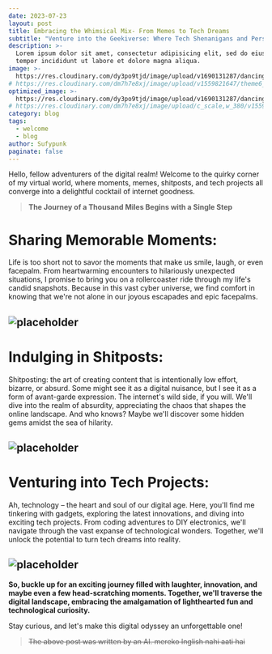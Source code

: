 ```yaml
---
date: 2023-07-23
layout: post
title: Embracing the Whimsical Mix- From Memes to Tech Dreams
subtitle: "Venture into the Geekiverse: Where Tech Shenanigans and Personal Adventures Collide!"
description: >-
  Lorem ipsum dolor sit amet, consectetur adipisicing elit, sed do eiusmod
  tempor incididunt ut labore et dolore magna aliqua.
image: >-
  https://res.cloudinary.com/dy3po9tjd/image/upload/v1690131287/dancing-cute_qexwr5.gif
# https://res.cloudinary.com/dm7h7e8xj/image/upload/v1559821647/theme6_qeeojf.jpg
optimized_image: >-
  https://res.cloudinary.com/dy3po9tjd/image/upload/v1690131287/dancing-cute_qexwr5.gif
# https://res.cloudinary.com/dm7h7e8xj/image/upload/c_scale,w_380/v1559821647/theme6_qeeojf.jpg
category: blog
tags:
  - welcome
  - blog
author: Sufypunk
paginate: false
---
```


Hello, fellow adventurers of the digital realm! Welcome to the quirky corner of my virtual world, where moments, memes, shitposts, and tech projects all converge into a delightful cocktail of internet goodness.

> **The Journey of a Thousand Miles Begins with a Single Step**

# Sharing Memorable Moments:

Life is too short not to savor the moments that make us smile, laugh, or even facepalm. From heartwarming encounters to hilariously unexpected situations, I promise to bring you on a rollercoaster ride through my life's candid snapshots. Because in this vast cyber universe, we find comfort in knowing that we're not alone in our joyous escapades and epic facepalms.

## ![placeholder](https://res.cloudinary.com/dy3po9tjd/image/upload/v1690134767/IMG_20211205_113514_mwdk7g.jpg "New Beginnings")

# Indulging in Shitposts:

Shitposting: the art of creating content that is intentionally low effort, bizarre, or absurd. Some might see it as a digital nuisance, but I see it as a form of avant-garde expression. The internet's wild side, if you will. We'll dive into the realm of absurdity, appreciating the chaos that shapes the online landscape. And who knows? Maybe we'll discover some hidden gems amidst the sea of hilarity.

## ![placeholder](https://res.cloudinary.com/dy3po9tjd/image/upload/v1690135849/juancover_gksvtd.jpg "New Beginnings")

# Venturing into Tech Projects:

Ah, technology – the heart and soul of our digital age. Here, you'll find me tinkering with gadgets, exploring the latest innovations, and diving into exciting tech projects. From coding adventures to DIY electronics, we'll navigate through the vast expanse of technological wonders. Together, we'll unlock the potential to turn tech dreams into reality.

## ![placeholder](https://res.cloudinary.com/dy3po9tjd/image/upload/v1690136048/project_1_uyffsh.gif "New Beginnings")

**So, buckle up for an exciting journey filled with laughter, innovation, and maybe even a few head-scratching moments. Together, we'll traverse the digital landscape, embracing the amalgamation of lighthearted fun and technological curiosity.**

Stay curious, and let's make this digital odyssey an unforgettable one!

> ~~The above post was written by an AI. mereko Inglish nahi aati hai~~
